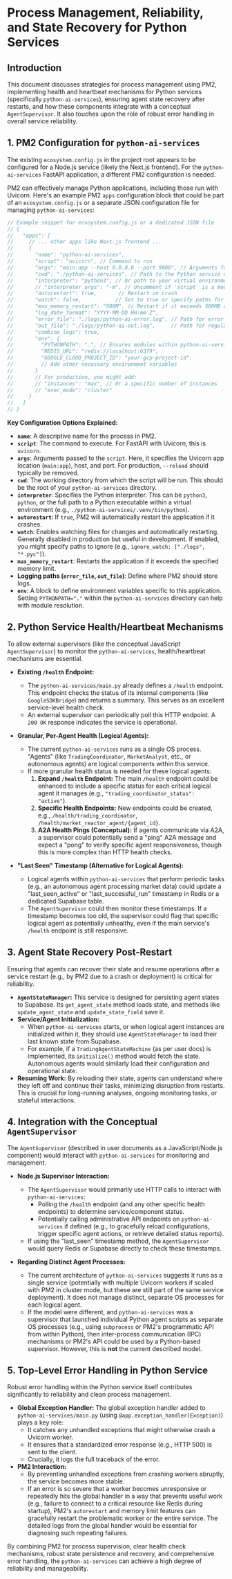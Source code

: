 # Process Management, Reliability, and State Recovery for Python Services

## Introduction

This document discusses strategies for process management using PM2, implementing health and heartbeat mechanisms for Python services (specifically `python-ai-services`), ensuring agent state recovery after restarts, and how these components integrate with a conceptual `AgentSupervisor`. It also touches upon the role of robust error handling in overall service reliability.

## 1. PM2 Configuration for `python-ai-services`

The existing `ecosystem.config.js` in the project root appears to be configured for a Node.js service (likely the Next.js frontend). For the `python-ai-services` FastAPI application, a different PM2 configuration is needed.

PM2 can effectively manage Python applications, including those run with Uvicorn. Here's an example PM2 `apps` configuration block that could be part of an `ecosystem.config.js` or a separate JSON configuration file for managing `python-ai-services`:

```javascript
// Example snippet for ecosystem.config.js or a dedicated JSON file
// {
//   "apps": [
//     // ... other apps like Next.js frontend ...
//     {
//       "name": "python-ai-services",
//       "script": "uvicorn", // Command to run
//       "args": "main:app --host 0.0.0.0 --port 9000", // Arguments for Uvicorn
//       "cwd": "./python-ai-services", // Path to the Python service directory
//       "interpreter": "python3", // Or path to your virtual environment's python
//       // "interpreter_args": "-m", // Uncomment if 'script' is a module like 'uvicorn.run'
//       "autorestart": true,       // Restart on crash
//       "watch": false,           // Set to true or specify paths for dev auto-reload
//       "max_memory_restart": "500M", // Restart if it exceeds 500MB of memory
//       "log_date_format": "YYYY-MM-DD HH:mm Z",
//       "error_file": "./logs/python-ai-error.log", // Path for error logs
//       "out_file": "./logs/python-ai-out.log",     // Path for regular logs
//       "combine_logs": true,
//       "env": {
//         "PYTHONPATH": ".", // Ensures modules within python-ai-services are found
//         "REDIS_URL": "redis://localhost:6379",
//         "GOOGLE_CLOUD_PROJECT_ID": "your-gcp-project-id",
//         // Add other necessary environment variables
//       }
//       // For production, you might add:
//       // "instances": "max", // Or a specific number of instances
//       // "exec_mode": "cluster"
//     }
//   ]
// }
```

**Key Configuration Options Explained:**

*   **`name`**: A descriptive name for the process in PM2.
*   **`script`**: The command to execute. For FastAPI with Uvicorn, this is `uvicorn`.
*   **`args`**: Arguments passed to the `script`. Here, it specifies the Uvicorn app location (`main:app`), host, and port. For production, `--reload` should typically be removed.
*   **`cwd`**: The working directory from which the script will be run. This should be the root of your `python-ai-services` directory.
*   **`interpreter`**: Specifies the Python interpreter. This can be `python3`, `python`, or the full path to a Python executable within a virtual environment (e.g., `./python-ai-services/.venv/bin/python`).
*   **`autorestart`**: If `true`, PM2 will automatically restart the application if it crashes.
*   **`watch`**: Enables watching files for changes and automatically restarting. Generally disabled in production but useful in development. If enabled, you might specify paths to ignore (e.g., `ignore_watch: ["./logs", "*.pyc"]`).
*   **`max_memory_restart`**: Restarts the application if it exceeds the specified memory limit.
*   **Logging paths (`error_file`, `out_file`)**: Define where PM2 should store logs.
*   **`env`**: A block to define environment variables specific to this application. Setting `PYTHONPATH="."` within the `python-ai-services` directory can help with module resolution.

## 2. Python Service Health/Heartbeat Mechanisms

To allow external supervisors (like the conceptual JavaScript `AgentSupervisor`) to monitor the `python-ai-services`, health/heartbeat mechanisms are essential.

*   **Existing `/health` Endpoint:**
    *   The `python-ai-services/main.py` already defines a `/health` endpoint. This endpoint checks the status of its internal components (like `GoogleSDKBridge`) and returns a summary. This serves as an excellent service-level health check.
    *   An external supervisor can periodically poll this HTTP endpoint. A `200 OK` response indicates the service is operational.

*   **Granular, Per-Agent Health (Logical Agents):**
    *   The current `python-ai-services` runs as a single OS process. "Agents" (like `TradingCoordinator`, `MarketAnalyst`, etc., or autonomous agents) are logical components within this service.
    *   If more granular health status is needed for these logical agents:
        1.  **Expand `/health` Endpoint:** The main `/health` endpoint could be enhanced to include a specific status for each critical logical agent it manages (e.g., `"trading_coordinator_status": "active"`).
        2.  **Specific Health Endpoints:** New endpoints could be created, e.g., `/health/trading_coordinator`, `/health/market_reactor_agent/{agent_id}`.
        3.  **A2A Health Pings (Conceptual):** If agents communicate via A2A, a supervisor could potentially send a "ping" A2A message and expect a "pong" to verify specific agent responsiveness, though this is more complex than HTTP health checks.

*   **"Last Seen" Timestamp (Alternative for Logical Agents):**
    *   Logical agents within `python-ai-services` that perform periodic tasks (e.g., an autonomous agent processing market data) could update a "last_seen_active" or "last_successful_run" timestamp in Redis or a dedicated Supabase table.
    *   The `AgentSupervisor` could then monitor these timestamps. If a timestamp becomes too old, the supervisor could flag that specific logical agent as potentially unhealthy, even if the main service's `/health` endpoint is still responsive.

## 3. Agent State Recovery Post-Restart

Ensuring that agents can recover their state and resume operations after a service restart (e.g., by PM2 due to a crash or deployment) is critical for reliability.

*   **`AgentStateManager`:** This service is designed for persisting agent states to Supabase. Its `get_agent_state` method loads state, and methods like `update_agent_state` and `update_state_field` save it.
*   **Service/Agent Initialization:**
    *   When `python-ai-services` starts, or when logical agent instances are initialized within it, they should use `AgentStateManager` to load their last known state from Supabase.
    *   For example, if a `TradingAgentStateMachine` (as per user docs) is implemented, its `initialize()` method would fetch the state. Autonomous agents would similarly load their configuration and operational state.
*   **Resuming Work:** By reloading their state, agents can understand where they left off and continue their tasks, minimizing disruption from restarts. This is crucial for long-running analyses, ongoing monitoring tasks, or stateful interactions.

## 4. Integration with the Conceptual `AgentSupervisor`

The `AgentSupervisor` (described in user documents as a JavaScript/Node.js component) would interact with `python-ai-services` for monitoring and management.

*   **Node.js Supervisor Interaction:**
    *   The `AgentSupervisor` would primarily use HTTP calls to interact with `python-ai-services`:
        *   Polling the `/health` endpoint (and any other specific health endpoints) to determine service/component status.
        *   Potentially calling administrative API endpoints on `python-ai-services` if defined (e.g., to gracefully reload configurations, trigger specific agent actions, or retrieve detailed status reports).
    *   If using the "last_seen" timestamp method, the `AgentSupervisor` would query Redis or Supabase directly to check these timestamps.

*   **Regarding Distinct Agent Processes:**
    *   The current architecture of `python-ai-services` suggests it runs as a single service (potentially with multiple Uvicorn workers if scaled with PM2 in cluster mode, but these are still part of the same service deployment). It does not manage distinct, separate OS processes for each logical agent.
    *   If the model were different, and `python-ai-services` was a supervisor that launched individual Python agent scripts as separate OS processes (e.g., using `subprocess` or PM2's programmatic API from within Python), then inter-process communication (IPC) mechanisms or PM2's API could be used by a Python-based supervisor. However, this is **not** the current described model.

## 5. Top-Level Error Handling in Python Service

Robust error handling within the Python service itself contributes significantly to reliability and clean process management.

*   **Global Exception Handler:** The global exception handler added to `python-ai-services/main.py` (using `@app.exception_handler(Exception)`) plays a key role:
    *   It catches any unhandled exceptions that might otherwise crash a Uvicorn worker.
    *   It ensures that a standardized error response (e.g., HTTP 500) is sent to the client.
    *   Crucially, it logs the full traceback of the error.
*   **PM2 Interaction:**
    *   By preventing unhandled exceptions from crashing workers abruptly, the service becomes more stable.
    *   If an error is so severe that a worker becomes unresponsive or repeatedly hits the global handler in a way that prevents useful work (e.g., failure to connect to a critical resource like Redis during startup), PM2's `autorestart` and memory limit features can gracefully restart the problematic worker or the entire service. The detailed logs from the global handler would be essential for diagnosing such repeating failures.

By combining PM2 for process supervision, clear health check mechanisms, robust state persistence and recovery, and comprehensive error handling, the `python-ai-services` can achieve a high degree of reliability and manageability.

